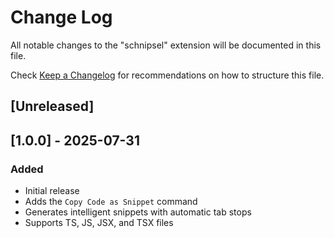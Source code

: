 # Change Log

All notable changes to the "schnipsel" extension will be documented in this file.

Check [Keep a Changelog](http://keepachangelog.com/) for recommendations on how to structure this file.

## [Unreleased]

## [1.0.0] - 2025-07-31

### Added

- Initial release
- Adds the `Copy Code as Snippet` command
- Generates intelligent snippets with automatic tab stops
- Supports TS, JS, JSX, and TSX files
